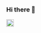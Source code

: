 ### Hi there 👋

<a href="https://www.linkedin.com/in/elizaveta-lenskaya/" target="blank"><img align="center" src="https://upload.wikimedia.org/wikipedia/commons/thumb/e/e9/Linkedin_icon.svg/800px-Linkedin_icon.svg.png" height="20" /></a>
